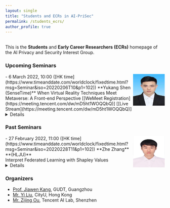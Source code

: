 ```yaml
---
layout: single
title: "Students and ECRs in AI-PriSec"
permalink: /students_ecrs/
author_profile: true
---
```


<br>This is the **Students** and **Early Career Researchers (ECRs)** homepage of the AI Privacy and Security Interest Group.  


### Upcoming Seminars

<img src="../images/yukang.jpg" style="float:right;width:100px;height:100px;margin-top:00px">
- 6 March 2022, 10:00 ([HK time](https://www.timeanddate.com/worldclock/fixedtime.html?msg=Seminar&iso=20220206T10&p1=102))  
**Yukang Shen (SenseTime)**  
When Virtual Reality Techniques Meet Metaverse: A Front-end Perspective    
[[WeMeet Registration](https://meeting.tencent.com/dw/mD5ht1WOQQbQ)] [[Live Stream](https://meeting.tencent.com/dw/mD5ht1WOQQbQ)]<details><br>**Abstract:**Due to the development of network communication technology, Metaverse has entered the public eye. In this context, Metaverse has become a hot research direction, and related virtual reality technologies AR/VR/MR/XR have also become a research hotspot in the industry. In this talk, I will introduce the associations and differences between AR, VR, MR, and XR from the perspective of common sense in computer graphics, as well as some existing technical problems and corresponding solutions. Finally, a method to quickly build a simple VR APP based on ThreeJS and React will be introduced.<br><br>**Bio:** Yukang Shen received the B.Eng. degree in Network Engineering from Heilongjiang University, Harbin, China, in 2020. He is now a front-end engineer at SenseTime.<br></details>



### Past Seminars
<img src="../images/zhezhang.jpg" style="float:right;width:100px;height:100px;margin-top:00px">
- 27 February 2022, 11:00 ([HK time](https://www.timeanddate.com/worldclock/fixedtime.html?msg=Seminar&iso=20220228T11&p1=102))  
**Zhe Zhang**  **(HLJU)**
<br>Interpret Federated Learning with Shapley Values<details><br>**Abstract:** With the continuous breakthroughs in the research and application of federated learning, high-performance, complex algorithms and models generally lack the transparency of decision logic and the interpretability of results. Therefore, it is challenging to deploy federated learning technology in national defense, finance, medical care, law, and cybersecurity that require accurate decision-making. In this talk, the presenter will introduce some methods that Shapley values to explain vertical federated learning.<br>
<br>**Bios:** Zhe Zhang received the B.S. degree from the North China University of Water Resources and Electric Power, in 2020. He is currently working toward a Master's Degree in Information Statistics Technology at Heilongjiang University. His research interests are mainly federated learning, semi-supervised learning, and spiking neural networks.<br> </details>



### Organizers
- [Prof. Jiawen Kang](https://teacher.gdut.edu.cn/kangjiawen/zh_CN/index/204229/list/index.htm), GUDT, Guangzhou
- [Mr. Yi Liu](https://yiliucs.github.io/), CityU, Hong Kong  
- [Mr. Zijing Ou](https://j-zin.github.io/), Tencent AI Lab, Shenzhen
